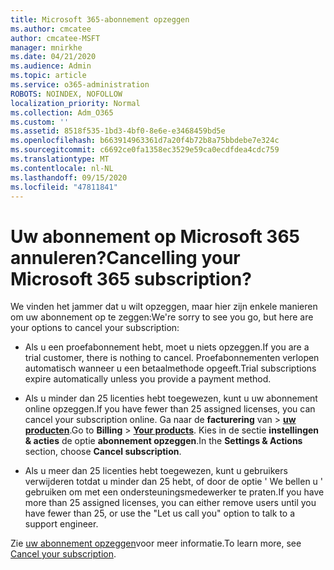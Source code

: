 ```yaml
---
title: Microsoft 365-abonnement opzeggen
ms.author: cmcatee
author: cmcatee-MSFT
manager: mnirkhe
ms.date: 04/21/2020
ms.audience: Admin
ms.topic: article
ms.service: o365-administration
ROBOTS: NOINDEX, NOFOLLOW
localization_priority: Normal
ms.collection: Adm_O365
ms.custom: ''
ms.assetid: 8518f535-1bd3-4bf0-8e6e-e3468459bd5e
ms.openlocfilehash: b663914963361d7a20f4b72b8a75bbdebe7e324c
ms.sourcegitcommit: c6692ce0fa1358ec3529e59ca0ecdfdea4cdc759
ms.translationtype: MT
ms.contentlocale: nl-NL
ms.lasthandoff: 09/15/2020
ms.locfileid: "47811841"
---
```

# <a name="cancelling-your-microsoft-365-subscription"></a><span data-ttu-id="ea39c-102">Uw abonnement op Microsoft 365 annuleren?</span><span class="sxs-lookup"><span data-stu-id="ea39c-102">Cancelling your Microsoft 365 subscription?</span></span>

<span data-ttu-id="ea39c-103">We vinden het jammer dat u wilt opzeggen, maar hier zijn enkele manieren om uw abonnement op te zeggen:</span><span class="sxs-lookup"><span data-stu-id="ea39c-103">We're sorry to see you go, but here are your options to cancel your subscription:</span></span>
  
- <span data-ttu-id="ea39c-104">Als u een proefabonnement hebt, moet u niets opzeggen.</span><span class="sxs-lookup"><span data-stu-id="ea39c-104">If you are a trial customer, there is nothing to cancel.</span></span> <span data-ttu-id="ea39c-105">Proefabonnementen verlopen automatisch wanneer u een betaalmethode opgeeft.</span><span class="sxs-lookup"><span data-stu-id="ea39c-105">Trial subscriptions expire automatically unless you provide a payment method.</span></span>

- <span data-ttu-id="ea39c-106">Als u minder dan 25 licenties hebt toegewezen, kunt u uw abonnement online opzeggen.</span><span class="sxs-lookup"><span data-stu-id="ea39c-106">If you have fewer than 25 assigned licenses, you can cancel your subscription online.</span></span> <span data-ttu-id="ea39c-107">Ga naar de **facturering** van \> **[uw producten](https://go.microsoft.com/fwlink/p/?linkid=842054)**.</span><span class="sxs-lookup"><span data-stu-id="ea39c-107">Go to **Billing** \> **[Your products](https://go.microsoft.com/fwlink/p/?linkid=842054)**.</span></span> <span data-ttu-id="ea39c-108">Kies in de sectie **instellingen & acties** de optie **abonnement opzeggen**.</span><span class="sxs-lookup"><span data-stu-id="ea39c-108">In the **Settings & Actions** section, choose **Cancel subscription**.</span></span>

- <span data-ttu-id="ea39c-109">Als u meer dan 25 licenties hebt toegewezen, kunt u gebruikers verwijderen totdat u minder dan 25 hebt, of door de optie ' We bellen u ' gebruiken om met een ondersteuningsmedewerker te praten.</span><span class="sxs-lookup"><span data-stu-id="ea39c-109">If you have more than 25 assigned licenses, you can either remove users until you have fewer than 25, or use the "Let us call you" option to talk to a support engineer.</span></span>

<span data-ttu-id="ea39c-110">Zie [uw abonnement opzeggen](https://docs.microsoft.com/microsoft-365/commerce/subscriptions/cancel-your-subscription)voor meer informatie.</span><span class="sxs-lookup"><span data-stu-id="ea39c-110">To learn more, see [Cancel your subscription](https://docs.microsoft.com/microsoft-365/commerce/subscriptions/cancel-your-subscription).</span></span>